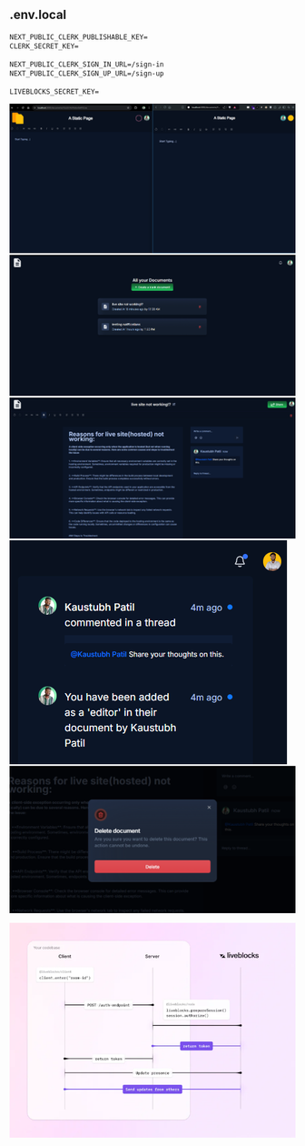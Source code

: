 ## .env.local
```
NEXT_PUBLIC_CLERK_PUBLISHABLE_KEY=
CLERK_SECRET_KEY=

NEXT_PUBLIC_CLERK_SIGN_IN_URL=/sign-in
NEXT_PUBLIC_CLERK_SIGN_UP_URL=/sign-up

LIVEBLOCKS_SECRET_KEY=
```

![!st look](/public/Collborative%20room%20-1st.png)
![2nd look](/public/HomePage.png)
![2nd look](/public/Final.png)
![2nd look](/public/Notify.png)
![2nd look](/public/delete.png)






![liveBlocks](/public/access-token-auth-diagram.webp)